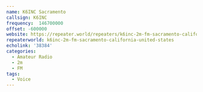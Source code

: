 ```yaml
---
name: K6INC Sacramento
callsign: K6INC
frequency:  146700000
offset: -600000
website: https://repeater.world/repeaters/k6inc-2m-fm-sacramento-california-united-states
repeaterworld: k6inc-2m-fm-sacramento-california-united-states
echolink: '38384'
categories:
  - Amateur Radio
  - 2m
  - FM
tags:
  - Voice
---
```

